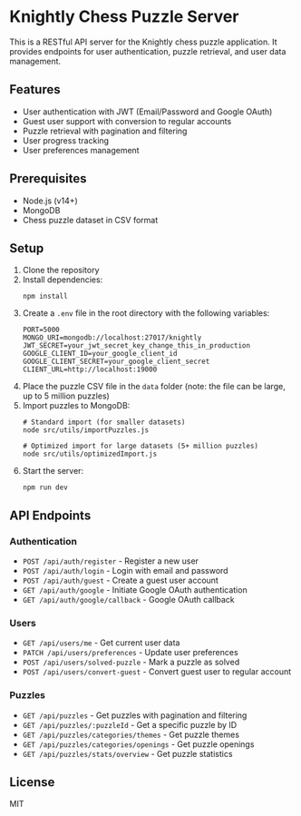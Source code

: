 # Knightly Chess Puzzle Server

This is a RESTful API server for the Knightly chess puzzle application. It provides endpoints for user authentication, puzzle retrieval, and user data management.

## Features

- User authentication with JWT (Email/Password and Google OAuth)
- Guest user support with conversion to regular accounts
- Puzzle retrieval with pagination and filtering
- User progress tracking
- User preferences management

## Prerequisites

- Node.js (v14+)
- MongoDB
- Chess puzzle dataset in CSV format

## Setup

1. Clone the repository
2. Install dependencies:
   ```
   npm install
   ```
3. Create a `.env` file in the root directory with the following variables:
   ```
   PORT=5000
   MONGO_URI=mongodb://localhost:27017/knightly
   JWT_SECRET=your_jwt_secret_key_change_this_in_production
   GOOGLE_CLIENT_ID=your_google_client_id
   GOOGLE_CLIENT_SECRET=your_google_client_secret
   CLIENT_URL=http://localhost:19000
   ```
4. Place the puzzle CSV file in the `data` folder (note: the file can be large, up to 5 million puzzles)
5. Import puzzles to MongoDB:
   ```
   # Standard import (for smaller datasets)
   node src/utils/importPuzzles.js
   
   # Optimized import for large datasets (5+ million puzzles)
   node src/utils/optimizedImport.js
   ```
6. Start the server:
   ```
   npm run dev
   ```

## API Endpoints

### Authentication

- `POST /api/auth/register` - Register a new user
- `POST /api/auth/login` - Login with email and password
- `POST /api/auth/guest` - Create a guest user account
- `GET /api/auth/google` - Initiate Google OAuth authentication
- `GET /api/auth/google/callback` - Google OAuth callback

### Users

- `GET /api/users/me` - Get current user data
- `PATCH /api/users/preferences` - Update user preferences
- `POST /api/users/solved-puzzle` - Mark a puzzle as solved
- `POST /api/users/convert-guest` - Convert guest user to regular account

### Puzzles

- `GET /api/puzzles` - Get puzzles with pagination and filtering
- `GET /api/puzzles/:puzzleId` - Get a specific puzzle by ID
- `GET /api/puzzles/categories/themes` - Get puzzle themes
- `GET /api/puzzles/categories/openings` - Get puzzle openings
- `GET /api/puzzles/stats/overview` - Get puzzle statistics

## License

MIT 
